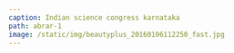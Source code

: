 ```yaml
---
caption: Indian science congress karnataka
path: abrar-1
image: /static/img/beautyplus_20160106112250_fast.jpg
---
```


